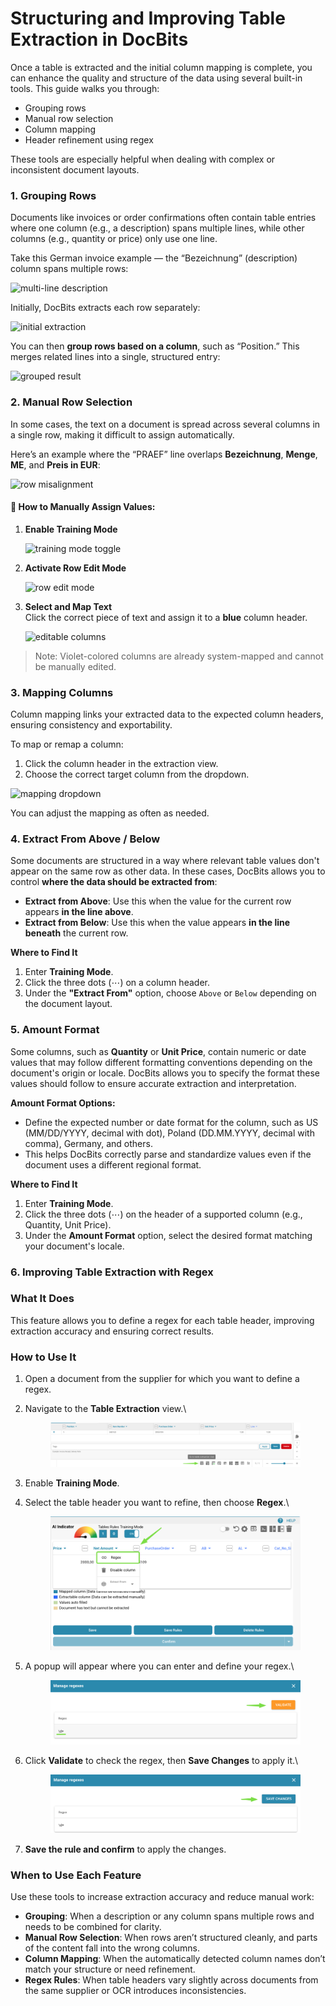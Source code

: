 # Structuring and Improving Table Extraction in DocBits

Once a table is extracted and the initial column mapping is complete, you can enhance the quality and structure of the data using several built-in tools. This guide walks you through:

* Grouping rows
* Manual row selection
* Column mapping
* Header refinement using regex

These tools are especially helpful when dealing with complex or inconsistent document layouts.

### 1. Grouping Rows

Documents like invoices or order confirmations often contain table entries where one column (e.g., a description) spans multiple lines, while other columns (e.g., quantity or price) only use one line.

Take this German invoice example — the “Bezeichnung” (description) column spans multiple rows:

![multi-line description](https://lh7-us.googleusercontent.com/Vino2M4Esor3IRHGqBd5Brx7_lKPIwEOlRYBHzMXw4WoacFNW39hbWuwoUNGocubx4Bh9_BvUBqZSWA4U_NmU8FBw4Q1_AiTASgMx-2MLKvsHLJY057oqyks0fQ5b7mI577JTX5rBKdEG90O9F5TcoU)

Initially, DocBits extracts each row separately:

![initial extraction](https://lh7-us.googleusercontent.com/UX5OdkW59HPVROnNzSeZbDw4NYTPbfayDLIXBQi0pwHzUEJ1B5t7I9uKBNc0dmOB3Cile8Xv6AdgVXuUd0aMbQFGWagBCEetw8P-N4zgG_cGTjWHhpDtGQZg27UZKdCDJ5FeEDJgFAYtTB8kZrMSdho)

You can then **group rows based on a column**, such as “Position.” This merges related lines into a single, structured entry:

![grouped result](https://lh7-us.googleusercontent.com/PxA6h2udUuYd1YmHV97t-bzfZzipFpdA5t8gjpGXWx9sA-I4tW3tYwD28icv88UEmitz0EAaWuGkU5ZwqAjcQnoOkmg9u1AcBJW3nITU6eFa0foHB-AQPb0qv0AWaaEwM6WvwaEcAODEUzKtvRZOMN0)

### 2. Manual Row Selection

In some cases, the text on a document is spread across several columns in a single row, making it difficult to assign automatically.

Here’s an example where the “PRAEF” line overlaps **Bezeichnung**, **Menge**, **ME**, and **Preis in EUR**:

![row misalignment](https://lh7-us.googleusercontent.com/LbVbmfdOBpeCWDftPvW0qjEHjbLmWYRrAGTZHVW8VEHQTEvl5GoqH2wkFE5iUOySmF50b1V8CDAZhfMzPTeMQscmc61SDKaqSCW-y0Z7fjlwOjhtjxWD44oCsgHmwrgrBD4cuEGgn9JY_UX3t9jRlPs)

#### 🔧 How to Manually Assign Values:

1.  **Enable Training Mode**

    ![training mode toggle](https://lh7-us.googleusercontent.com/4D8iCXk0p_Mur8bX_11ne_2iA-GOxoFi2OQWlSEvrH1auoE0ksnYXpZx3Pw3PUJJRZJN85dnQlSSBB369FfafXAy8adjFZcnepQnODSaaIj69cxtUKFAXPgn5eyPE6jbJuzStJALMgumlt49Z1Pv3FY)
2.  **Activate Row Edit Mode**

    ![row edit mode](https://lh7-us.googleusercontent.com/8YQmo_WRuKKVjk1a_eoxSBiQr0GncuS4BmCA0aI9aOlrbsIvdj8dZlurxxBHp2lH4ozT4HPWw9qYDW7xLQ7u2DSyU8DrNzSBC7LjzKLTDJ2tudY9a_DENDoK5Aya6L1hcf1WF1RD92S_DzhGVV4Gh6Q)
3.  **Select and Map Text**\
    Click the correct piece of text and assign it to a **blue** column header.

    ![editable columns](https://lh7-us.googleusercontent.com/i2tlbwl9qFE0clthaoRPe7kcPRiURCvemuLEjBK4uAnfsR4auXbftMfEY1ZW5WXwezTBVSG5hbNRkddwIeLtrgJUvZoeKGdPKN8f75O_dPdIWkm4EFALfAj-evDUI3UKrgNOTNjF37C1bBLtE95OA1w)

> Note: Violet-colored columns are already system-mapped and cannot be manually edited.

### 3. Mapping Columns

Column mapping links your extracted data to the expected column headers, ensuring consistency and exportability.

To map or remap a column:

1. Click the column header in the extraction view.
2. Choose the correct target column from the dropdown.

![mapping dropdown](https://lh7-us.googleusercontent.com/X_65pCWrI4HMFr_aiA0eoSDp-yIYy49lULzAZaiIgnr0aIowlLSed21MuehkGLs4UIdQousdfhiZi5pnQtpZ0uUn6dxlzii7WPQvov-kN1_Jimsi6U6zowOLxjBzZzZ47kaRhduAVBd_Ya9QQtXTpJ4)

You can adjust the mapping as often as needed.

### 4. Extract From Above / Below

Some documents are structured in a way where relevant table values don't appear on the same row as other data. In these cases, DocBits allows you to control **where the data should be extracted from**:

* **Extract from Above**: Use this when the value for the current row appears **in the line above**.
* **Extract from Below**: Use this when the value appears **in the line beneath** the current row.

**Where to Find It**

1. Enter **Training Mode**.
2. Click the three dots (⋯) on a column header.
3. Under the **"Extract From"** option, choose `Above` or `Below` depending on the document layout.

### 5. Amount Format

Some columns, such as **Quantity** or **Unit Price**, contain numeric or date values that may follow different formatting conventions depending on the document's origin or locale. DocBits allows you to specify the format these values should follow to ensure accurate extraction and interpretation.

**Amount Format Options:**

* Define the expected number or date format for the column, such as US (MM/DD/YYYY, decimal with dot), Poland (DD.MM.YYYY, decimal with comma), Germany, and others.
* This helps DocBits correctly parse and standardize values even if the document uses a different regional format.

**Where to Find It**

1. Enter **Training Mode**.
2. Click the three dots (⋯) on the header of a supported column (e.g., Quantity, Unit Price).
3. Under the **Amount Format** option, select the desired format matching your document's locale.

### 6. Improving Table Extraction with Regex

### **What It Does**

This feature allows you to define a regex for each table header, improving extraction accuracy and ensuring correct results.

### **How to Use It**

1. Open a document from the supplier for which you want to define a regex.
2.  Navigate to the **Table Extraction** view.\


    <figure><img src="../../../../.gitbook/assets/image (417).png" alt=""><figcaption></figcaption></figure>
3. Enable **Training Mode**.
4.  Select the table header you want to refine, then choose **Regex**.\


    <figure><img src="../../../../.gitbook/assets/image (416).png" alt=""><figcaption></figcaption></figure>
5.  A popup will appear where you can enter and define your regex.\


    <figure><img src="../../../../.gitbook/assets/iScreen Shoter - Google Chrome - 250303135020 (2).jpg" alt=""><figcaption></figcaption></figure>
6.  Click **Validate** to check the regex, then **Save Changes** to apply it.\


    <figure><img src="../../../../.gitbook/assets/iScreen Shoter - Google Chrome - 250303135153.jpg" alt=""><figcaption></figcaption></figure>
7. **Save the rule and confirm** to apply the changes.

### When to Use Each Feature

Use these tools to increase extraction accuracy and reduce manual work:

* **Grouping**: When a description or any column spans multiple rows and needs to be combined for clarity.
* **Manual Row Selection**: When rows aren’t structured cleanly, and parts of the content fall into the wrong columns.
* **Column Mapping**: When the automatically detected column names don’t match your structure or need refinement.
* **Regex Rules**: When table headers vary slightly across documents from the same supplier or OCR introduces inconsistencies.

